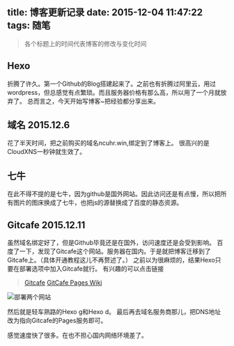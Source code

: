 title: 博客更新记录
date: 2015-12-04 11:47:22
tags: 随笔
---
> 各个标题上的时间代表博客的修改与变化时间

## Hexo
折腾了许久。第一个Github的Blog搭建起来了。之前也有折腾过阿里云，用过wordpress，但总感觉有点繁琐。而且服务器价格有那么高，所以用了一个月就放弃了。
总而言之，今天开始写博客~把经验都分享出来。
## 域名 2015.12.6
花了半天时间，把之前购买的域名ncuhr.win,绑定到了博客上。
很高兴的是CloudXNS一秒钟就生效了。
## 七牛
在此不得不提的是七牛，因为github是国外网站。因此访问还是有点慢，所以把所有图片的图床换成了七牛，也把js的源替换成了百度的静态资源。
## Gitcafe 2015.12.11
虽然域名绑定好了，但是Github毕竟还是在国外，访问速度还是会受到影响。
百度了一下，发现了Gitcafe这个网站。服务器在国内。于是就把博客迁移到了Gitcafe上。（具体开通教程这儿不再赘述了。）
之前以为很麻烦的，结果Hexo只要在部署选项中加入Gitcafe就行。
有兴趣的可以点击链接
> [Gitcafe](https://gitcafe.com)
[GitCafe Pages Wiki](https://gitcafe.com/GitCafe/Help/wiki/Pages-%E7%9B%B8%E5%85%B3%E5%B8%AE%E5%8A%A9)

![部署两个网站](http://7xk109.com1.z0.glb.clouddn.com/QQ截图20151211194549.jpg)

然后就是轻车熟路的Hexo g和Hexo d。
最后再去域名服务商那儿，把DNS地址改为指向Gitcafe的Pages服务即可。

感觉速度快了很多。在也不担心国内网络环境差了。
